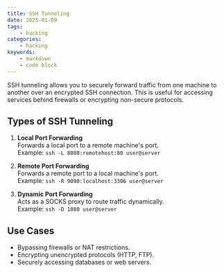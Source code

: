 ```yaml
---
title: SSH Tunneling
date: 2025-01-09
tags:
    - hacking
categories:
    - hacking
keywords:
    - markdown
    - code block
---
```


SSH tunneling allows you to securely forward traffic from one machine to another over an encrypted SSH connection. This is useful for accessing services behind firewalls or encrypting non-secure protocols.

## Types of SSH Tunneling
1. **Local Port Forwarding**  
   Forwards a local port to a remote machine's port.  
   Example: `ssh -L 8080:remotehost:80 user@server`

2. **Remote Port Forwarding**  
   Forwards a remote port to a local machine's port.  
   Example: `ssh -R 9090:localhost:3306 user@server`

3. **Dynamic Port Forwarding**  
   Acts as a SOCKS proxy to route traffic dynamically.  
   Example: `ssh -D 1080 user@server`

## Use Cases
- Bypassing firewalls or NAT restrictions.
- Encrypting unencrypted protocols (HTTP, FTP).
- Securely accessing databases or web servers.
